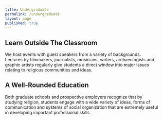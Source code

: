 ```yaml
---
title: Undergraduate
permalink: /undergraduate
layout: page
published: true
---
```


## Learn Outside The Classroom

We host events with guest speakers from a variety of backgrounds. Lectures by filmmakers, journalists, musicians, writers, archaeologists and graphic artists regularly give students a direct window into major issues relating to religious communities and ideas.

## A Well-Rounded Education

Both graduate schools and prospective employers recognize that by studying religion, students engage with a wide variety of ideas, forms of communication and systems of social organization that are extremely useful in developing important professional skills.

